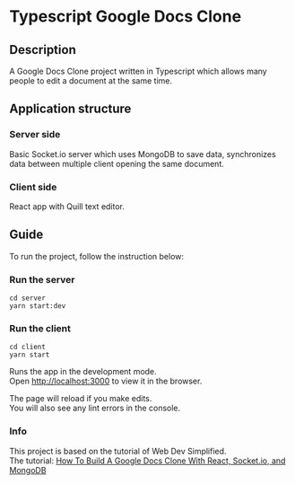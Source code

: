 # Typescript Google Docs Clone

## Description
A Google Docs Clone project written in Typescript which allows many people to edit a document at the same time.

## Application structure
### Server side
Basic Socket.io server which uses MongoDB to save data, synchronizes data between multiple client opening the same document.

### Client side
React app with Quill text editor.

## Guide

To run the project, follow the instruction below:

### Run the server

    cd server
    yarn start:dev

### Run the client

    cd client
    yarn start



Runs the app in the development mode.\
Open [http://localhost:3000](http://localhost:3000) to view it in the browser.

The page will reload if you make edits.\
You will also see any lint errors in the console.

### Info
This project is based on the tutorial of Web Dev Simplified.\
The tutorial: [How To Build A Google Docs Clone With React, Socket.io, and MongoDB](https://youtu.be/iRaelG7v0OU)

